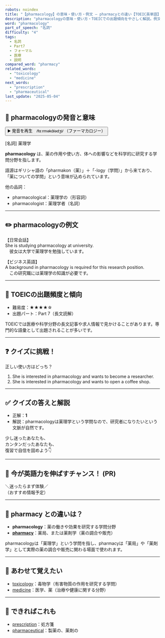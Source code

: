 ```yaml
---
robots: noindex
title: "【pharmacology】の意味・使い方・例文 ― pharmacyとの違い【TOEIC英単語】"
description: "pharmacologyの意味・使い方・TOEICでの出題傾向をやさしく解説。例文・クイズ付きでpharmacyとの違いもわかりやすく学べます。"
word: "pharmacology"
part_of_speech: "名詞"
difficulty: "4"
tags:
  - 名詞
  - Part7
  - フォーマル
  - 医療
  - 説明
compared_word: "pharmacy"
related_words:
  - "toxicology"
  - "medicine"
next_words:
  - "prescription"
  - "pharmaceutical"
last_update: "2025-05-04"
---
```


## 🔰 pharmacologyの発音と意味

<button class="play-audio" onclick="playTTS('pharmacology')">
  <span class="play-audio-main">
    ▶️ 発音を再生　/fɑːrməkɑ́lədʒi/
  </span>
  <span class="play-audio-sub">
    （ファーマカロジー）
  </span>
</button>

[名詞] 薬理学

**pharmacology** は、薬の作用や使い方、体への影響などを科学的に研究する学問分野を指します。

語源はギリシャ語の「pharmakon（薬）」＋「-logy（学問）」から来ており、「薬についての学問」という意味が込められています。

他の品詞：  
- pharmacological：薬理学の（形容詞）
- pharmacologist：薬理学者（名詞）

---

## ✏️ pharmacologyの例文

【日常会話】  
She is studying pharmacology at university.  
　彼女は大学で薬理学を勉強しています。

【ビジネス英語】  
A background in pharmacology is required for this research position.  
　この研究職には薬理学の知識が必要です。

---

## 🎯 TOEICの出題頻度と傾向

- 難易度：★★★★☆
- 出題パート：Part 7（長文読解）

TOEICでは医療や科学分野の長文記事や求人情報で見かけることがあります。専門的な語彙として出題されることが多いです。

---

## ❓ クイズに挑戦！

正しい使い方はどっち？

1. She is interested in pharmacology and wants to become a researcher.  
2. She is interested in pharmacology and wants to open a coffee shop.

---

## ✅ クイズの答えと解説

- 正解：**1**
- 解説：pharmacologyは薬理学という学問なので、研究者になりたいという文脈が自然です。

少し迷ったあなたも、  
カンタンだったあなたも、  
復習で自信を固めよう👇️

---

## 🚀 今が英語力を伸ばすチャンス！ (PR)

<div class="info-center">
＼迷ったらまず体験／<br>  
（おすすめ情報予定）
</div>

---

## 🤔  pharmacy との違いは？

- **pharmacology**：薬の働きや効果を研究する学問分野
- **[pharmacy](/word/pharmacy)**：薬局、または薬剤学（薬の調合や販売）

pharmacologyは「薬理学」という学問を指し、pharmacyは「薬局」や「薬剤学」として実際の薬の調合や販売に関わる場面で使われます。

---

## 🧩 あわせて覚えたい

- [toxicology](/word/toxicology)：毒物学（有害物質の作用を研究する学問）
- [medicine](/word/medicine)：医学、薬（治療や健康に関する分野）

---

## 📖 できればこれも

- [prescription](/word/prescription)：処方箋
- [pharmaceutical](/word/pharmaceutical)：製薬の、薬剤の

<!-- cvid: aid11_bid39 -->
